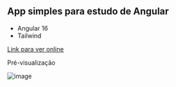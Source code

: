 ## App simples para estudo de Angular

* Angular 16
* Tailwind

[Link para ver online](https://todolistapp-angular.vercel.app/)

Pré-visualização

![image](https://github.com/jfrts/todolistapp-angular/assets/50107021/2cb18bd0-dc07-459e-8383-3a7593ad12b5)